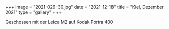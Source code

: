 +++
image = "2021-029-30.jpg"
date = "2021-12-18"
title = "Kiel, Dezember 2021"
type = "gallery"
+++

Geschossen mit der Leica M2 auf Kodak Portra 400
